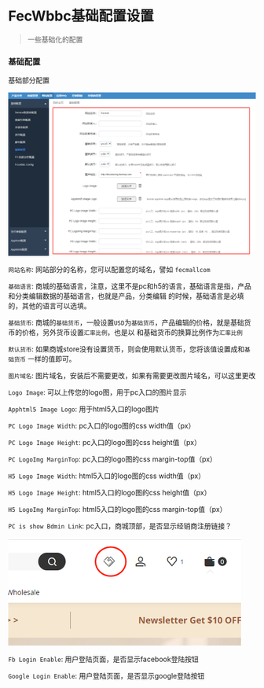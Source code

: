 FecWbbc基础配置设置
=========

> 一些基础化的配置

### 基础配置

基础部分配置

![](images/wbbcc-1.png)

`网站名称`: 网站部分的名称，您可以配置您的域名，譬如 `fecmallcom`

`基础语言`: 商城的基础语言，注意，这里不是pc和h5的语言，基础语言是指，产品和分类编辑数据的基础语言，也就是产品，分类编辑
的时候，基础语言是必填的，其他的语言可以选填。

`基础货币`: 商城的`基础货币`，一般设置`USD`为`基础货币`，产品编辑的价格，就是基础货币的价格，另外货币设置`汇率比例`，也是以
和基础货币的换算比例作为`汇率比例`

`默认货币`: 如果商城store没有设置货币，则会使用默认货币，您将该值设置成和`基础货币`
一样的值即可。

`图片域名`: 图片域名，安装后不需要更改，如果有需要更改图片域名，可以这里更改

`Logo Image`: 可以上传您的logo图，用于pc入口的图片显示

`Apphtml5 Image Logo`: 用于html5入口的logo图片

`PC Logo Image Width`: pc入口的logo图的css width值（px）

`PC Logo Image Height`: pc入口的logo图的css height值（px）

`PC LogoImg MarginTop`: pc入口的logo图的css margin-top值（px）

`H5 Logo Image Width`: html5入口的logo图的css width值（px）

`H5 Logo Image Height`: html5入口的logo图的css height值（px）

`H5 LogoImg MarginTop`: html5入口的logo图的css margin-top值（px）

`PC is show Bdmin Link`: pc入口，商城顶部，是否显示经销商注册链接？

![](images/wbbcc-2.png)

`Fb Login Enable`: 用户登陆页面，是否显示facebook登陆按钮

`Google Login Enable`: 用户登陆页面，是否显示google登陆按钮
































